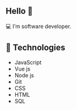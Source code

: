 ## Hello 👋 

💻 I’m software developer.

## 📱  Technologies

* JavaScript
* Vue js
* Node js
* Git
* CSS
* HTML
* SQL

